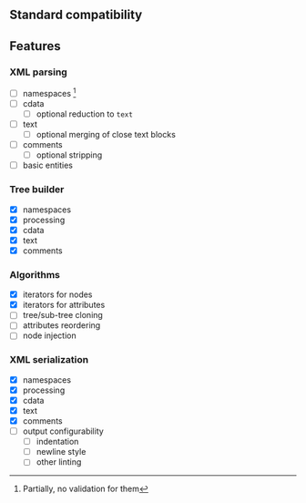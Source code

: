 ## Standard compatibility

## Features

### XML parsing
- [ ] namespaces [^1]
- [ ] cdata
    - [ ] optional reduction to `text`
- [ ] text
    - [ ] optional merging of close text blocks
- [ ] comments 
    - [ ] optional stripping
- [ ] basic entities

### Tree builder
- [x] namespaces
- [x] processing
- [x] cdata
- [x] text
- [x] comments

### Algorithms
- [x] iterators for nodes
- [x] iterators for attributes
- [ ] tree/sub-tree cloning
- [ ] attributes reordering
- [ ] node injection

### XML serialization
- [x] namespaces
- [x] processing
- [x] cdata
- [x] text
- [x] comments
- [ ] output configurability
    - [ ] indentation
    - [ ] newline style
    - [ ] other linting

[^1]: Partially, no validation for them